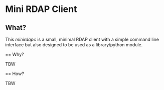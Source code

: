 # Mini RDAP Client

## What?

This _minirdapc_ is a small, minimal RDAP client with a simple command line interface but also designed to be used as a library/python module.

== Why? 

TBW

== How?

TBW
